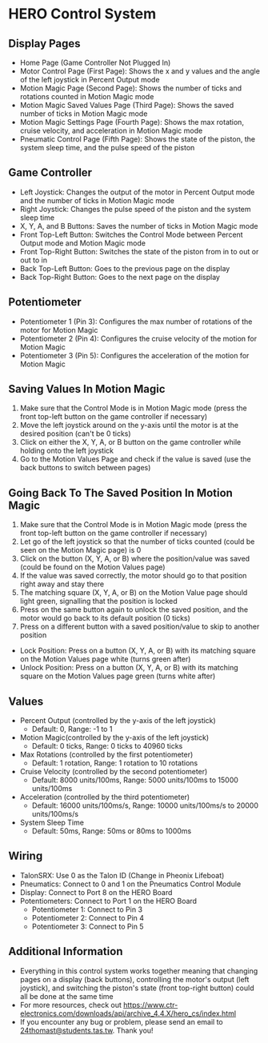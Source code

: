 # HERO Control System

## Display Pages
- Home Page (Game Controller Not Plugged In)
- Motor Control Page (First Page): Shows the x and y values and the angle of the left joystick in Percent Output mode
- Motion Magic Page (Second Page): Shows the number of ticks and rotations counted in Motion Magic mode
- Motion Magic Saved Values Page (Third Page): Shows the saved number of ticks in Motion Magic mode
- Motion Magic Settings Page (Fourth Page): Shows the max rotation, cruise velocity, and acceleration in Motion Magic mode
- Pneumatic Control Page (Fifth Page): Shows the state of the piston, the system sleep time, and the pulse speed of the piston

## Game Controller

- Left Joystick: Changes the output of the motor in Percent Output mode and the number of ticks in Motion Magic mode 
- Right Joystick: Changes the pulse speed of the piston and the system sleep time
- X, Y, A, and B Buttons: Saves the number of ticks in Motion Magic mode
- Front Top-Left Button: Switches the Control Mode between Percent Output mode and Motion Magic mode
- Front Top-Right Button: Switches the state of the piston from in to out or out to in
- Back Top-Left Button: Goes to the previous page on the display
- Back Top-Right Button: Goes to the next page on the display

## Potentiometer

- Potentiometer 1 (Pin 3): Configures the max number of rotations of the motor for Motion Magic
- Potentiometer 2 (Pin 4): Configures the cruise velocity of the motion for Motion Magic
- Potentiometer 3 (Pin 5): Configures the acceleration of the motion for Motion Magic 

## Saving Values In Motion Magic

1. Make sure that the Control Mode is in Motion Magic mode (press the front top-left button on the game controller if necessary)
2. Move the left joystick around on the y-axis until the motor is at the desired position (can't be 0 ticks)
3. Click on either the X, Y, A, or B button on the game controller while holding onto the left joystick
4. Go to the Motion Values Page and check if the value is saved (use the back buttons to switch between pages)

## Going Back To The Saved Position In Motion Magic

1. Make sure that the Control Mode is in Motion Magic mode (press the front top-left button on the game controller if necessary)
2. Let go of the left joystick so that the number of ticks counted (could be seen on the Motion Magic page) is 0
3. Click on the button (X, Y, A, or B) where the position/value was saved (could be found on the Motion Values page)
4. If the value was saved correctly, the motor should go to that position right away and stay there
5. The matching square (X, Y, A, or B) on the Motion Value page should light green, signalling that the position is locked
6. Press on the same button again to unlock the saved position, and the motor would go back to its default position (0 ticks)
7. Press on a different button with a saved position/value to skip to another position

- Lock Position: Press on a button (X, Y, A, or B) with its matching square on the Motion Values page white (turns green after)
- Unlock Position: Press on a button (X, Y, A, or B) with its matching square on the Motion Values page green (turns white after)

## Values

- Percent Output (controlled by the y-axis of the left joystick)
  - Default: 0, Range: -1 to 1
- Motion Magic(controlled by the y-axis of the left joystick)
  - Default: 0 ticks, Range: 0 ticks to 40960 ticks
- Max Rotations (controlled by the first potentiometer)
  - Default: 1 rotation, Range: 1 rotation to 10 rotations
- Cruise Velocity (controlled by the second potentiometer)
  - Default: 8000 units/100ms, Range: 5000 units/100ms to 15000 units/100ms
- Acceleration (controlled by the third potentiometer)
  - Default: 16000 units/100ms/s, Range: 10000 units/100ms/s to 20000 units/100ms/s
- System Sleep Time
  - Default: 50ms, Range: 50ms or 80ms to 1000ms
  
## Wiring

- TalonSRX: Use 0 as the Talon ID (Change in Pheonix Lifeboat)
- Pneumatics: Connect to 0 and 1 on the Pneumatics Control Module
- Display: Connect to Port 8 on the HERO Board
- Potentiometers: Connect to Port 1 on the HERO Board
  - Potentiometer 1: Connect to Pin 3
  - Potentiometer 2: Connect to Pin 4
  - Potentiometer 3: Connect to Pin 5

## Additional Information

- Everything in this control system works together meaning that changing pages on a display (back buttons), controlling the motor's output (left joystick), and switching the piston's state (front top-right button) could all be done at the same time
- For more resources, check out https://www.ctr-electronics.com/downloads/api/archive_4.4.X/hero_cs/index.html
- If you encounter any bug or problem, please send an email to 24thomast@students.tas.tw. Thank you!








